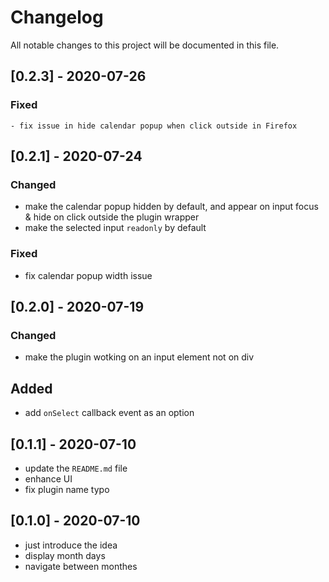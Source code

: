 # Changelog

All notable changes to this project will be documented in this file.

## [0.2.3] - 2020-07-26
  ### Fixed
    - fix issue in hide calendar popup when click outside in Firefox

## [0.2.1] - 2020-07-24

### Changed
  
  - make the calendar popup hidden by default, and appear on input focus & hide on click outside the plugin wrapper
  - make the selected input `readonly` by default 

### Fixed

  - fix calendar popup width issue


## [0.2.0] - 2020-07-19

### Changed

  - make the plugin wotking on an input element not on div

## Added

  - add `onSelect` callback event as an option

## [0.1.1] - 2020-07-10
 
  - update the `README.md` file
  - enhance UI
  - fix plugin name typo

## [0.1.0] - 2020-07-10

  - just introduce the idea
  - display month days
  - navigate between monthes
